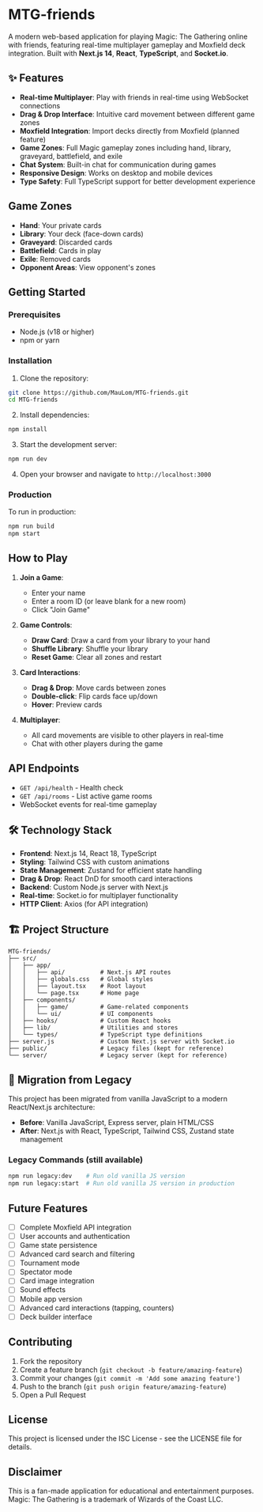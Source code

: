 # MTG-friends

A modern web-based application for playing Magic: The Gathering online with friends, featuring real-time multiplayer gameplay and Moxfield deck integration. Built with **Next.js 14**, **React**, **TypeScript**, and **Socket.io**.

## ✨ Features

- **Real-time Multiplayer**: Play with friends in real-time using WebSocket connections
- **Drag & Drop Interface**: Intuitive card movement between different game zones
- **Moxfield Integration**: Import decks directly from Moxfield (planned feature)
- **Game Zones**: Full Magic gameplay zones including hand, library, graveyard, battlefield, and exile
- **Chat System**: Built-in chat for communication during games
- **Responsive Design**: Works on desktop and mobile devices
- **Type Safety**: Full TypeScript support for better development experience

## Game Zones

- **Hand**: Your private cards
- **Library**: Your deck (face-down cards)
- **Graveyard**: Discarded cards
- **Battlefield**: Cards in play
- **Exile**: Removed cards
- **Opponent Areas**: View opponent's zones

## Getting Started

### Prerequisites

- Node.js (v18 or higher)
- npm or yarn

### Installation

1. Clone the repository:
```bash
git clone https://github.com/MauLom/MTG-friends.git
cd MTG-friends
```

2. Install dependencies:
```bash
npm install
```

3. Start the development server:
```bash
npm run dev
```

4. Open your browser and navigate to `http://localhost:3000`

### Production

To run in production:
```bash
npm run build
npm start
```

## How to Play

1. **Join a Game**:
   - Enter your name
   - Enter a room ID (or leave blank for a new room)
   - Click "Join Game"

2. **Game Controls**:
   - **Draw Card**: Draw a card from your library to your hand
   - **Shuffle Library**: Shuffle your library
   - **Reset Game**: Clear all zones and restart

3. **Card Interactions**:
   - **Drag & Drop**: Move cards between zones
   - **Double-click**: Flip cards face up/down
   - **Hover**: Preview cards

4. **Multiplayer**:
   - All card movements are visible to other players in real-time
   - Chat with other players during the game

## API Endpoints

- `GET /api/health` - Health check
- `GET /api/rooms` - List active game rooms
- WebSocket events for real-time gameplay

## 🛠 Technology Stack

- **Frontend**: Next.js 14, React 18, TypeScript
- **Styling**: Tailwind CSS with custom animations
- **State Management**: Zustand for efficient state handling
- **Drag & Drop**: React DnD for smooth card interactions
- **Backend**: Custom Node.js server with Next.js
- **Real-time**: Socket.io for multiplayer functionality
- **HTTP Client**: Axios (for API integration)

## 🏗 Project Structure

```
MTG-friends/
├── src/
│   ├── app/
│   │   ├── api/          # Next.js API routes
│   │   ├── globals.css   # Global styles
│   │   ├── layout.tsx    # Root layout
│   │   └── page.tsx      # Home page
│   ├── components/
│   │   ├── game/         # Game-related components
│   │   └── ui/           # UI components
│   ├── hooks/            # Custom React hooks
│   ├── lib/              # Utilities and stores
│   └── types/            # TypeScript type definitions
├── server.js             # Custom Next.js server with Socket.io
├── public/               # Legacy files (kept for reference)
└── server/               # Legacy server (kept for reference)
```

## 🔄 Migration from Legacy

This project has been migrated from vanilla JavaScript to a modern React/Next.js architecture:

- **Before**: Vanilla JavaScript, Express server, plain HTML/CSS
- **After**: Next.js with React, TypeScript, Tailwind CSS, Zustand state management

### Legacy Commands (still available)
```bash
npm run legacy:dev    # Run old vanilla JS version
npm run legacy:start  # Run old vanilla JS version in production
```

## Future Features

- [ ] Complete Moxfield API integration
- [ ] User accounts and authentication
- [ ] Game state persistence
- [ ] Advanced card search and filtering
- [ ] Tournament mode
- [ ] Spectator mode
- [ ] Card image integration
- [ ] Sound effects
- [ ] Mobile app version
- [ ] Advanced card interactions (tapping, counters)
- [ ] Deck builder interface

## Contributing

1. Fork the repository
2. Create a feature branch (`git checkout -b feature/amazing-feature`)
3. Commit your changes (`git commit -m 'Add some amazing feature'`)
4. Push to the branch (`git push origin feature/amazing-feature`)
5. Open a Pull Request

## License

This project is licensed under the ISC License - see the LICENSE file for details.

## Disclaimer

This is a fan-made application for educational and entertainment purposes. Magic: The Gathering is a trademark of Wizards of the Coast LLC.
